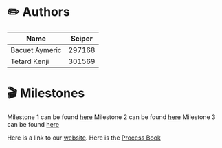 # ✏️ Authors


Name | Sciper |
--- | --- | 
Bacuet Aymeric | 297168 |
Tetard Kenji | 301569 |

# 🎬 Milestones

Milestone 1 can be found [here](https://github.com/com-480-data-visualization/project-2023-ak_team/blob/master/Milestone1.md) 
Milestone 2 can be found [here](https://github.com/com-480-data-visualization/project-2023-ak_team/blob/master/Milestone2.md)
Milestone 3 can be found [here](https://github.com/com-480-data-visualization/project-2023-ak_team/blob/master/Milestone2.md)

Here is a link to our [website](https://kenjitet.github.io/index.html).
Here is the [Process Book](https://github.com/com-480-data-visualization/project-2023-ak_team/blob/master/ProcessBook.md)
